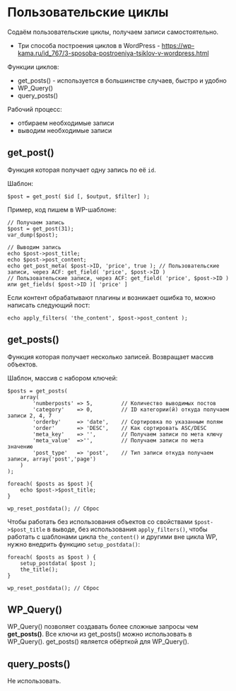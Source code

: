 # Пользовательские циклы
Содаём пользовательские циклы, получаем записи самостоятельно.

- Три способа построения циклов в WordPress - https://wp-kama.ru/id_767/3-sposoba-postroeniya-tsiklov-v-wordpress.html

Функции циклов:
- get_posts() - используется в большинстве случаев, быстро и удобно
- WP_Query()
- query_posts()

Рабочий процесс:
- отбираем необходимые записи
- выводим необходимые записи

## get_post()
Функция которая получает одну запись по её `id`.
    
Шаблон:

    $post = get_post( $id [, $output, $filter] );

Пример, код пишем в WP-шаблоне:

    // Получаем запись
    $post = get_post(31);
    var_dump($post);

    // Выводим запись
    echo $post->post_title;
    echo $post->post_content;
    echo get_post_meta( $post->ID, 'price', true ); // Пользовательские записи, через ACF: get_field( 'price', $post->ID ) 
    // Пользовательские записи, через ACF: get_field( 'price', $post->ID ) или get_fields( $post->ID )[ 'price' ]

Если контент обрабатывают плагины и возникает ошибка то, можно написать следующий пост:

    echo apply_filters( 'the_content', $post->post_content );

## get_posts()
Функция которая получает несколько записей. Возвращает массив объектов.

Шаблон, массив с набором ключей:

    $posts = get_posts(
        array(
            'numberposts' => 5,         // Количество выводимых постов
            'category'    => 0,         // ID категории(й) откуда получаем записи 2, 4, 7
            'orderby'     => 'date',    // Сортировка по указанным полям
            'order'       => 'DESC',    // Как сортировать ASC/DESC
            'meta_key'    => '',        // Получаем записи по мета ключу
            'meta_value'  =>'',         // Получаем записи по мета значению
            'post_type'   => 'post',    // Тип записи откуда получаем записи, array('post','page')
        )
    );

    foreach( $posts as $post ){
        echo $post->$post_title;
    }

    wp_reset_postdata(); // Сброс

Чтобы работать без использования объектов со свойствами `$post->$post_title` в выводе, без использования `apply_filters()`, чтобы работать с шаблонами цикла `the_content()` и другими вне цикла WP, нужно внедрить функцию `setup_postdata()`:

    foreach( $posts as $post ) {
        setup_postdata( $post );
        the_title();
    }

    wp_reset_postdata(); // Сброс

## WP_Query()
WP_Query() позволяет создавать более сложные запросы чем **get_posts()**. Все ключи из get_posts() можно использовать в WP_Query(). get_posts() является обёрткой для WP_Query().

## query_posts()
Не использовать.
